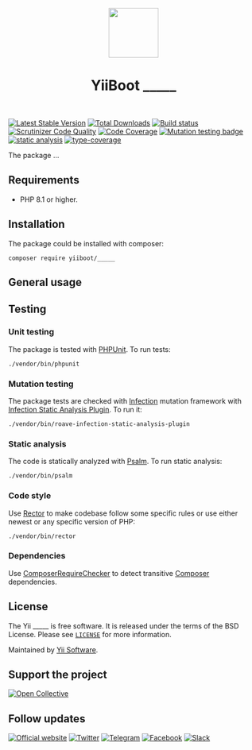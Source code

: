 <p align="center">
    <a href="https://github.com/yiiboot" target="_blank">
        <img src="https://avatars.githubusercontent.com/u/118281946?s=600&u=b16475d97095b69a8f500ec2f29b8d05c3d02b3a&v=4" height="100px">
    </a>
    <h1 align="center">YiiBoot _____</h1>
    <br>
</p>

[![Latest Stable Version](https://poser.pugx.org/yiiboot/_____/v/stable.png)](https://packagist.org/packages/yiiboot/_____)
[![Total Downloads](https://poser.pugx.org/yiiboot/_____/downloads.png)](https://packagist.org/packages/yiiboot/_____)
[![Build status](https://github.com/yiiboot/_____/workflows/build/badge.svg)](https://github.com/yiiboot/_____/actions?query=workflow%3Abuild)
[![Scrutinizer Code Quality](https://scrutinizer-ci.com/g/yiiboot/_____/badges/quality-score.png?b=master)](https://scrutinizer-ci.com/g/yiiboot/_____/?branch=master)
[![Code Coverage](https://scrutinizer-ci.com/g/yiiboot/_____/badges/coverage.png?b=master)](https://scrutinizer-ci.com/g/yiiboot/_____/?branch=master)
[![Mutation testing badge](https://img.shields.io/endpoint?style=flat&url=https%3A%2F%2Fbadge-api.stryker-mutator.io%2Fgithub.com%yiiboot%2F_____%2Fmaster)](https://dashboard.stryker-mutator.io/reports/github.com/yiiboot/_____/master)
[![static analysis](https://github.com/yiiboot/_____/workflows/static%20analysis/badge.svg)](https://github.com/yiiboot/_____/actions?query=workflow%3A%22static+analysis%22)
[![type-coverage](https://shepherd.dev/github/yiiboot/_____/coverage.svg)](https://shepherd.dev/github/yiiboot/_____)

The package ...

## Requirements

- PHP 8.1 or higher.

## Installation

The package could be installed with composer:

```shell
composer require yiiboot/_____
```

## General usage

## Testing

### Unit testing

The package is tested with [PHPUnit](https://phpunit.de/). To run tests:

```shell
./vendor/bin/phpunit
```

### Mutation testing

The package tests are checked with [Infection](https://infection.github.io/) mutation framework with
[Infection Static Analysis Plugin](https://github.com/Roave/infection-static-analysis-plugin). To run it:

```shell
./vendor/bin/roave-infection-static-analysis-plugin
```

### Static analysis

The code is statically analyzed with [Psalm](https://psalm.dev/). To run static analysis:

```shell
./vendor/bin/psalm
```

### Code style

Use [Rector](https://github.com/rectorphp/rector) to make codebase follow some specific rules or 
use either newest or any specific version of PHP: 

```shell
./vendor/bin/rector
```

### Dependencies

Use [ComposerRequireChecker](https://github.com/maglnet/ComposerRequireChecker) to detect transitive 
[Composer](https://getcomposer.org/) dependencies.

## License

The Yii _____ is free software. It is released under the terms of the BSD License.
Please see [`LICENSE`](./LICENSE.md) for more information.

Maintained by [Yii Software](https://www.yiiframework.com/).

## Support the project

[![Open Collective](https://img.shields.io/badge/Open%20Collective-sponsor-7eadf1?logo=open%20collective&logoColor=7eadf1&labelColor=555555)](https://opencollective.com/yiiboot)

## Follow updates

[![Official website](https://img.shields.io/badge/Powered_by-Yii_Framework-green.svg?style=flat)](https://www.yiiframework.com/)
[![Twitter](https://img.shields.io/badge/twitter-follow-1DA1F2?logo=twitter&logoColor=1DA1F2&labelColor=555555?style=flat)](https://twitter.com/yiiframework)
[![Telegram](https://img.shields.io/badge/telegram-join-1DA1F2?style=flat&logo=telegram)](https://t.me/yii3en)
[![Facebook](https://img.shields.io/badge/facebook-join-1DA1F2?style=flat&logo=facebook&logoColor=ffffff)](https://www.facebook.com/groups/yiitalk)
[![Slack](https://img.shields.io/badge/slack-join-1DA1F2?style=flat&logo=slack)](https://yiiframework.com/go/slack)
